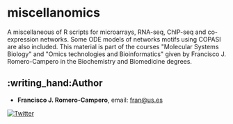 # miscellanomics
A miscellaneous of R scripts for microarrays, RNA-seq, ChIP-seq and co-expression networks. Some ODE models of networks motifs using COPASI are also included. This material is part of the courses "Molecular Systems Biology" and "Omics technologies and Bioinformatics" given by Francisco J. Romero-Campero in the Biochemistry and Biomedicine degrees. 

## :writing\_hand:Author

* **Francisco J. Romero-Campero**, email: fran@us.es

[![Twitter](https://img.shields.io/twitter/url/http/shields.io.svg?style=social&logo=twitter)](https://twitter.com/intent/tweet?hashtags=miscellanomics&url=https://github.com/fran-romero-campero/miscellanomics&via=fran_rom_cam&text=A%20miscellaneous%20of%20R%20scripts%20for%20microarrays,%20RNA-seq,%20ChIP-seq%20and%20co-expression%20networks.)

